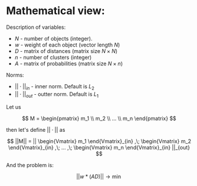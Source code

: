 # Mathematical view:

Description of variables:
- $N$ - number of objects (integer).
- $w$ - weight of each object (vector length $N$)
- $D$ - matrix of distances (matrix size $N\times N$)
- $n$ - number of clusters (integer)
- $A$ - matrix of probabilities (matrix size $N\times n$)

Norms:
- $||\cdot||_{in}$ - inner norm. Default is $L_2$
- $||\cdot||_{out}$ - outter norm. Default is $L_1$

Let us 

$$
    M = 
    \begin{pmatrix}
        m_1 \\ 
        m_2 \\ 
        ... \\ 
        m_n
    \end{pmatrix}
$$

then let's define $||\cdot||$ as

$$
    ||M|| = 
    ||
        \begin{Vmatrix} m_1 \end{Vmatrix}_{in} ,\;
        \begin{Vmatrix} m_2 \end{Vmatrix}_{in} ,\;
        ... ,\;
        \begin{Vmatrix} m_n \end{Vmatrix}_{in} 
    ||_{out}
$$

And the problem is:

$$
    ||w*(AD)||\to\min
$$
